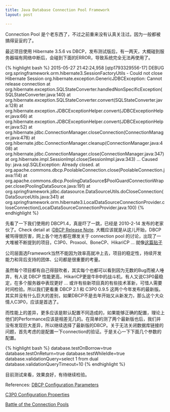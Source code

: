 ```yaml
---
title: Java Database Connection Pool Framework
layout: post

---
```


Connection Pool 是个老东西了，不过之前重来没有认真关注过。因为一般都被搞得妥妥的了。

最近项目使用 Hibernate 3.5.6 vs DBCP，发布测试版后，有一两天，大概碰到服务器端有网络中断后，会碰到下面的ERROR，导致系统完全无法再使用了。

{% highlight bash %}
2015-05-27 21:42:24,958 [qtp1793329556-17] DEBUG org.springframework.orm.hibernate3.SessionFactoryUtils - Could not close Hibernate Session
org.hibernate.exception.GenericJDBCException: Cannot release connection
        at org.hibernate.exception.SQLStateConverter.handledNonSpecificException(SQLStateConverter.java:140)
        at org.hibernate.exception.SQLStateConverter.convert(SQLStateConverter.java:128)
        at org.hibernate.exception.JDBCExceptionHelper.convert(JDBCExceptionHelper.java:66)
        at org.hibernate.exception.JDBCExceptionHelper.convert(JDBCExceptionHelper.java:52)
        at org.hibernate.jdbc.ConnectionManager.closeConnection(ConnectionManager.java:478)
        at org.hibernate.jdbc.ConnectionManager.cleanup(ConnectionManager.java:408)
        at org.hibernate.jdbc.ConnectionManager.close(ConnectionManager.java:347)
        at org.hibernate.impl.SessionImpl.close(SessionImpl.java:343)
        ...
        Caused by: java.sql.SQLException: Already closed.
        at org.apache.commons.dbcp.PoolableConnection.close(PoolableConnection.java:114)
        at org.apache.commons.dbcp.PoolingDataSource$PoolGuardConnectionWrapper.close(PoolingDataSource.java:191)
        at org.springframework.jdbc.datasource.DataSourceUtils.doCloseConnection(DataSourceUtils.java:341)
        at org.springframework.orm.hibernate3.LocalDataSourceConnectionProvider.closeConnection(LocalDataSourceConnectionProvider.java:100)
{% endhighlight %}

先看了一下我们使用的 DBCP1.4，真是吓了一跳，已经是 2010-2-14 发布的老家伙了。Check detail at :[DBCP Release Note](http://commons.apache.org/proper/commons-dbcp/changes-report.html). 大概应该就是从这儿开始，DBCP被骂得很厉害，网上各个地方都在爆发关于 connection pool 的讨论，出现了一大堆被不断提到的项目，C3P0、Proxool、BoneCP、HikariCP ... 就像[这篇贴子](http://stackoverflow.com/questions/520585/connection-pooling-options-with-jdbc-dbcp-vs-c3p0) 

公司层面选Framework当然不能因为效率高就冲上去，项目的稳定性，持续开发能力和背后支持的团体、公司都是很重要的考量。

虽然每个项目都有自己得鼓吹者，其实每个也都可以看到因为无数的Bug而被人唾弃，有人说 DBCP 性能更高，HikariCP更是牛B中的战斗机，有人又说C3P0最稳定，在多个服务器中表现更好 ... 或许有些新项目真的有些技术革新，可惜人需要时间检验。所以我们更看重 DBCP 2.1 和 C3P0 0.9.5 这两个今年发布的最新版。其实并没有什么巨大的差别，如果DBCP不是去年开始又从新发力，那么这个大众情人C3P0，应该是首选了。

而性能上的差异，更多应该是默认配置不同造成的，如果能够正确的配置，理论上他们的Performance应该是相差无几的。在简单的测了两个最新版也后，我们并没有发现巨大差异，所以继续选择了最新版的DBCP。关于无法关闭数据库链接的问题，首先考虑的是配置一下connection的验证。于是关心一下下面几个参数的配置。

{% highlight bash %}
database.testOnBorrow=true
database.testOnReturn=true
database.testWhileIdle=true
database.validationQuery=select 1 from dual
database.validationQueryTimeout=10
{% endhighlight %}

目前测试来看，效果良好，有待继续检验。

References:
[DBCP Configuration Parameters](http://commons.apache.org/proper/commons-dbcp/configuration.html) 

[C3P0 Configuration Properties](http://www.mchange.com/projects/c3p0/#configuration_properties)

[Battle of the Connection Pools](http://blog.trustiv.co.uk/2014/06/battle-connection-pools)


                                                                                                                      